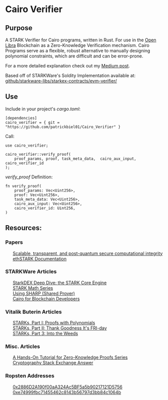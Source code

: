 # Cairo Verifier

## Purpose
A STARK Verifier for Cairo programs, written in Rust. For use in the [Open Libra](https://github.com/OLSF/libra) Blockchain as a Zero-Knowledge Verification mechanism. Cairo Programs serve as a flexible, robust alternative to manually designing polynomial constraints, which are difficult and can be error-prone.

For a more detailed explanation check out my [Medium post](https://medium.com/myBlogPost).

Based off of STARKWare's Soldity Implementation available at: [github/starkware-libs/starkex-contracts/evm-verifier/](https://github.com/starkware-libs/starkex-contracts/tree/master/evm-verifier)

## Use

Include in your project's *cargo.toml*:
```
[dependencies]
cairo_verifier = { git = "https://github.com/patrickbiel01/Cairo_Verifier" }
```


Call:
```
use cairo_verifier;

cairo_verifier::verify_proof(
	proof_params, proof, task_meta_data,  cairo_aux_input, cairo_verifier_id
);
```

*verify_proof* Definition:
```
fn verify_proof(
    proof_params: Vec<Uint256>,
    proof: Vec<Uint256>,
    task_meta_data: Vec<Uint256>,
    cairo_aux_input: Vec<Uint256>,
    cairo_verifier_id: Uint256,
)
```

## Resources:

### Papers
&nbsp;&nbsp;&nbsp;&nbsp;&nbsp;&nbsp;[Scalable, transparent, and post-quantum secure computational integrity](https://eprint.iacr.org/2018/046.pdf)\
&nbsp;&nbsp;&nbsp;&nbsp;&nbsp;&nbsp;[ethSTARK Documentation](https://eprint.iacr.org/2021/582.pdf)

### STARKWare Articles 
&nbsp;&nbsp;&nbsp;&nbsp;&nbsp;&nbsp;[StarkDEX Deep Dive: the STARK Core Engine](https://medium.com/starkware/starkdex-deep-dive-the-stark-core-engine-497942d0f0ab)\
&nbsp;&nbsp;&nbsp;&nbsp;&nbsp;&nbsp;[STARK Math Series](https://medium.com/starkware/tagged/stark-math)\
&nbsp;&nbsp;&nbsp;&nbsp;&nbsp;&nbsp;[Using SHARP (Shared Prover)](https://www.cairo-lang.org/docs/sharp.html)\
&nbsp;&nbsp;&nbsp;&nbsp;&nbsp;&nbsp;[Cairo for Blockchain Developers](https://www.cairo-lang.org/cairo-for-blockchain-developers/)

### Vitalik Buterin Articles 
&nbsp;&nbsp;&nbsp;&nbsp;&nbsp;&nbsp;[STARKs, Part I: Proofs with Polynomials](https://vitalik.ca/general/2017/11/09/starks_part_1.html)\
&nbsp;&nbsp;&nbsp;&nbsp;&nbsp;&nbsp;[STARKs, Part II: Thank Goodness It's FRI-day](https://vitalik.ca/general/2017/11/22/starks_part_2.html)\
&nbsp;&nbsp;&nbsp;&nbsp;&nbsp;&nbsp;[STARKs, Part 3: Into the Weeds](https://vitalik.ca/general/2018/07/21/starks_part_3.html)

### Misc. Articles
&nbsp;&nbsp;&nbsp;&nbsp;&nbsp;&nbsp;[A Hands-On Tutorial for Zero-Knowledge Proofs Series](http://www.shirpeled.com/2018/09/a-hands-on-tutorial-for-zero-knowledge.html)\
&nbsp;&nbsp;&nbsp;&nbsp;&nbsp;&nbsp;[Cryptography Stack Exchange Answer](https://crypto.stackexchange.com/questions/56327/what-are-zk-starks)

### Ropsten Addresses
&nbsp;&nbsp;&nbsp;&nbsp;&nbsp;&nbsp;[0x2886D2A190f00aA324Ac5BF5a5b90217121D5756](https://ropsten.etherscan.io/address/0x2886d2a190f00aa324ac5bf5a5b90217121d5756)\
&nbsp;&nbsp;&nbsp;&nbsp;&nbsp;&nbsp;[0xe74999fbc71455462c8143b56797d3bb84c1064b](https://etherscan.io/address/0xe74999fbc71455462c8143b56797d3bb84c1064b)
